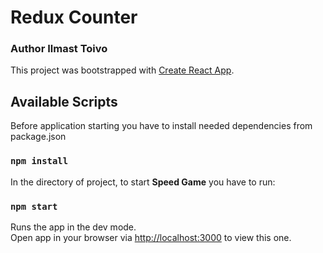 # Redux Counter
### Author Ilmast Toivo
This project was bootstrapped with [Create React App](https://github.com/facebook/create-react-app).

## Available Scripts

Before application starting you have to install needed dependencies from package.json

### `npm install`

In the directory of project, to start <strong>Speed Game</strong> you have to run:

### `npm start`

Runs the app in the dev mode.<br>
Open app in your browser via [http://localhost:3000](http://localhost:3000) to view this one.

